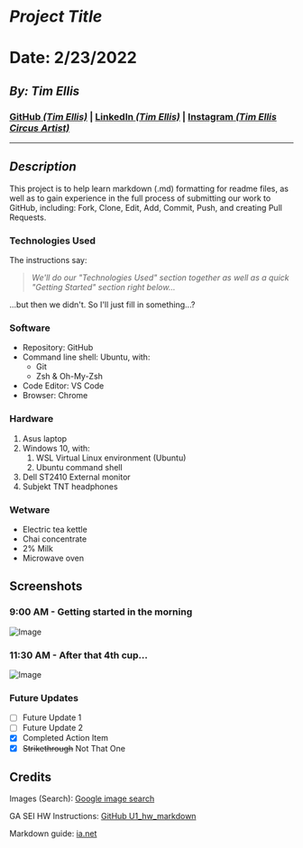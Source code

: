 # ***Project Title***
# Date: 2/23/2022
## *By: Tim Ellis*

### [**GitHub** *(Tim Ellis)*](https://github.com/timmellis/) | [**LinkedIn** *(Tim Ellis)*](https://www.linkedin.com/in/tim-ellis-8529aa231/) | [**Instagram** *(Tim Ellis Circus Artist)*](https://instagram.com/timelliscircusartist)

***

## ***Description***
This project is to help learn markdown (.md) formatting for readme files, as well as to gain experience in the full process of submitting our work to GitHub, including: Fork, Clone, Edit, Add, Commit, Push, and creating Pull Requests. 

### **Technologies Used**
The instructions say: 
> *We'll do our "Technologies Used" section together as well as a quick "Getting Started" section right below...*

...but then we didn't. So I'll just fill in something...?
 
 ### Software
* Repository: GitHub
* Command line shell: Ubuntu, with:
  * Git
  * Zsh & Oh-My-Zsh
* Code Editor: VS Code
* Browser: Chrome

### Hardware
1. Asus laptop
1. Windows 10, with:
    1. WSL Virtual Linux environment (Ubuntu)
    1. Ubuntu command shell
1. Dell ST2410 External monitor
1. Subjekt TNT headphones

### Wetware
* Electric tea kettle
* Chai concentrate
* 2% Milk
* Microwave oven

## Screenshots

### 9:00 AM - Getting started in the morning
![Image](https://media4.giphy.com/media/Nw8z2olm0nGHC/giphy.gif)

### 11:30 AM - After that 4th cup...
![Image](https://c.tenor.com/6hVQZu4FqHMAAAAC/kermit-windstorm.gif)

### Future Updates
- [ ] Future Update 1
- [ ] Future Update 2
- [x] Completed Action Item
- [x] ~~Strikethrough~~ Not That One

## **Credits**
Images (Search): [Google image search](https://www.google.com/search?q=kermit+gif&tbm=isch&ved=2ahUKEwiyifq995b2AhXDgnIEHU7jAu4Q2-cCegQIABAA&oq=kermit+gif&gs_lcp=CgNpbWcQAzILCAAQgAQQsQMQgwEyBQgAEIAEMgUIABCABDIFCAAQgAQyBQgAEIAEMgUIABCABDIFCAAQgAQyBQgAEIAEMgUIABCABDIFCAAQgAQ6BwgjEO8DECc6CAgAEIAEELEDOgcIABCxAxBDOgQIABBDOgoIABCxAxCDARBDULkCWPMJYL0KaABwAHgAgAH6AogBmwaSAQcwLjMuMC4xmAEAoAEBqgELZ3dzLXdpei1pbWfAAQE&sclient=img&ei=J70WYvLZCMOFytMPzsaL8A4&bih=927&biw=958#imgrc=JdRPKqpwXTCcvM)

GA SEI HW Instructions: [GitHub U1_hw_markdown](https://github.com/timmellis/u1_hw_markdown) 

Markdown guide: [ia.net](https://ia.net/writer/support/general/markdown-guide)